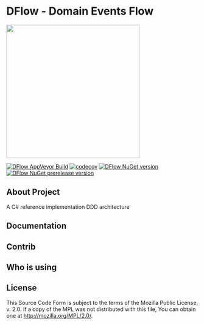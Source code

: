 # DFlow - Domain Events Flow

<img src="" width="350" />

[![DFlow AppVeyor Build](https://ci.appveyor.com/api/projects/status/481jwy9pnyh0fv41/branch/master?svg=true)](https://ci.appveyor.com/project/drr00t/dflow/branch/master)
 [![codecov](https://codecov.io/gh/roadtoagility/dflow/branch/master/graph/badge.svg)](https://codecov.io/gh/roadtoagility/dflow) [![DFlow NuGet version](https://img.shields.io/nuget/v/DFlow.svg)](https://www.nuget.org/packages/DFlow/) [![DFlow NuGet prerelease version](https://img.shields.io/nuget/vpre/DFlow.svg)](https://www.nuget.org/packages/DFlow/)


## About Project
A C# reference implementation DDD architecture

## Documentation

## Contrib

## Who is using

## License
  This Source Code Form is subject to the terms of the Mozilla Public
  License, v. 2.0. If a copy of the MPL was not distributed with this
  file, You can obtain one at http://mozilla.org/MPL/2.0/.

